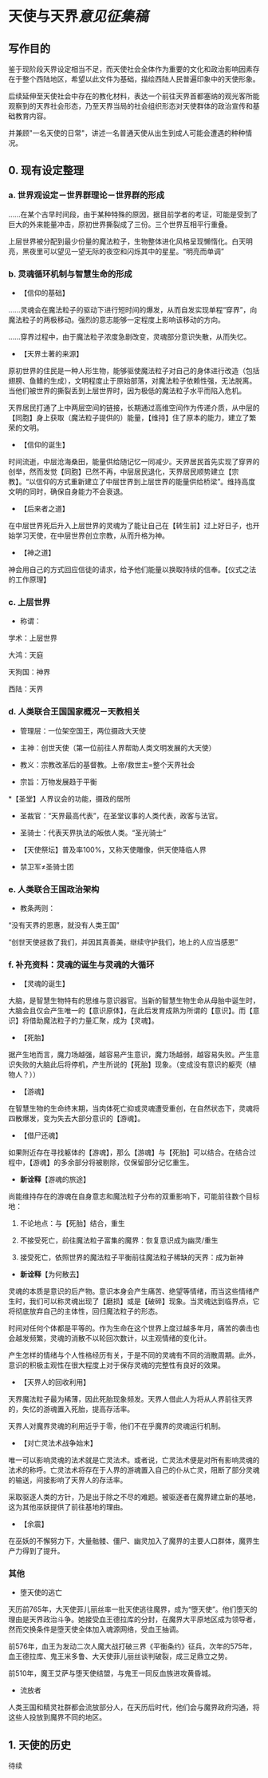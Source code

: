 # 天使与天界*意见征集稿*

## 写作目的

鉴于现阶段天界设定相当不足，而天使社会全体作为重要的文化和政治影响因素存在于整个西陆地区，希望以此文件为基础，描绘西陆人民普遍印象中的天使形象。

后续延伸至天使社会中存在的教化材料，表达一个前往天界首都塞纳的观光客所能观察到的天界社会形态，乃至天界当局的社会组织形态对天使群体的政治宣传和基础教育内容。

并兼顾"一名天使的日常"，讲述一名普通天使从出生到成人可能会遭遇的种种情况。

## 0. 现有设定整理

### a. 世界观设定－世界群理论－世界群的形成

……在某个古早时间段，由于某种特殊的原因，据目前学者的考证，可能是受到了巨大的外来能量冲击，原初世界撕裂成了三份。三个世界互相平行重叠。

上层世界被分配到最少份量的魔法粒子，生物整体进化风格呈现懒惰化。白天明亮，黑夜里可以望见一望无际的夜空和闪烁其中的星星。“明亮而单调”

### b. 灵魂循环机制与智慧生命的形成

* 【信仰的基础】

……灵魂会在魔法粒子的驱动下进行短时间的爆发，从而自发实现单程“穿界”，向魔法粒子的两极移动。强烈的意志能够一定程度上影响该移动的方向。

……穿界过程中，由于魔法粒子浓度急剧改变，灵魂部分意识失散，从而失忆。

* 【天界土著的来源】

原初世界的住民是一种人形生物，能够驱使魔法粒子对自己的身体进行改造（包括翅膀、鱼鳍的生成），文明程度止于原始部落，对魔法粒子依赖性强，无法脱离。当他们被世界的撕裂丢到上层世界时，因为极低的魔法粒子水平而陷入危机。

天界居民打通了上中两层空间的链接，长期通过高维空间作为传递介质，从中层的【同胞】身上获取（魔法粒子提供的）能量，【维持】住了原本的能力，建立了繁荣的文明。

* 【信仰的诞生】

时间流逝，中层沧海桑田，能量供给随记忆一同减少。天界居民首先实现了穿界的创举，然而发觉【同胞】已然不再，中层居民退化，天界居民顺势建立【宗教】。“以信仰的方式重新建立了中层世界到上层世界的能量供给桥梁”。维持高度文明的同时，确保自身能力不会衰退。

* 【后来者之道】

在中层世界死后升入上层世界的灵魂为了能让自己在【转生前】过上好日子，也开始学习天使，在中层世界创立宗教，从而升格为神。

* 【神之道】

神会用自己的方式回应信徒的请求，给予他们能量以换取持续的信奉。【仪式之法的工作原理】

### c. 上层世界

* 称谓：

学术：上层世界

大鸿：天庭

天狗国：神界

西陆：天界

### d. 人类联合王国国家概况－天教相关

* 管理层：一位架空国王，两位摄政大天使

* 主神：创世天使（第一位前往人界帮助人类文明发展的大天使）

* 教义：宗教改革后的基督教。上帝/救世主=整个天界社会

* 宗旨：万物发展趋于平衡

*【圣堂】人界议会的功能，摄政的居所

* 圣裁官：“天界最高代表”，在圣堂议事的人类代表，政客与法官。

* 圣骑士：代表天界执法的皈依人类。“圣光骑士”

* 【天使祭坛】普及率100%，又称天使雕像，供天使降临人界

* 禁卫军≠圣骑士团

### e. 人类联合王国政治架构

* 教条两则：

“没有天界的恩惠，就没有人类王国”

“创世天使拯救了我们，并因其真善美，继续守护我们，地上的人应当感恩”

### f. 补充资料：灵魂的诞生与灵魂的大循环

* 【灵魂的诞生】

大脑，是智慧生物特有的思维与意识器官。当新的智慧生物生命从母胎中诞生时，大脑会且仅会产生唯一的【意识原体】，在此后发育成熟为所谓的【意识】。而【意识】将借助魔法粒子的力量汇聚，成为【灵魂】。

* 【死胎】

据产生地而言，魔力场越强，越容易产生意识，魔力场越弱，越容易失败。产生意识失败的大脑此后将停机，产生所说的【死胎】现象。（变成没有意识的躯壳（植物人？））

* 【游魂】

在智慧生物的生命终末期，当肉体死亡抑或灵魂遭受重创，在自然状态下，灵魂将四散爆发，变为失去大部分意识的【游魂】。

* 【借尸还魂】

如果附近存在寻找躯体的【游魂】，那么【游魂】与【死胎】可以结合。在结合过程中，【游魂】的多余部分将被剔除，仅保留部分记忆重生。

* **新诠释**【游魂的旅途】

尚能维持存在的游魂在自身意志和魔法粒子分布的双重影响下，可能前往数个目标地：

1. 不论地点：与【死胎】结合，重生

2. 不接受死亡，前往魔法粒子富集的魔界：恢复意识成为幽灵/重生

3. 接受死亡，依照世界的魔法粒子平衡前往魔法粒子稀缺的天界：成为新神

* **新诠释**【为何散去】

灵魂的本质是意识的后产物。意识本身会产生痛苦、绝望等情绪，而当这些情绪产生时，我们可以称灵魂出现了【磨损】或是【破碎】现象。当灵魂达到临界点，它将彻底放弃自己的主体性，回归魔法粒子的形态。

时间对任何个体都是平等的。作为生命在这个世界上度过越多年月，痛苦的袭击也会越发频繁，灵魂的消散不以轮回次数计，以主观情绪的变化计。

产生怎样的情绪与个人性格经历有关，于是不同的灵魂有不同的消散周期。此外，意识的积极主观性在很大程度上对于保存灵魂的完整性有良好的效果。

* 【天界人的回收利用】

天界魔法粒子最为稀薄，因此死胎现象频发。天界人借此人为将从人界前往天界的，失忆的游魂置入死胎，提高存活率。

天界人对魔界灵魂的利用近乎于零，他们不在乎魔界的灵魂运行机制。

* 【对亡灵法术战争始末】

唯一可以影响灵魂的法术就是亡灵法术。或者说，亡灵法术便是对所有影响灵魂的法术的称呼。亡灵法术将存在于人界的游魂置入自己的仆从亡灵，阻断了部分灵魂的输送，间接影响了天界人的存活率。

采取驱逐人类的方针，乃是出于除之不尽的难题。被驱逐者在魔界建立新的基地，这为其他巫妖提供了前往基地的理由。

* 【余震】

在巫妖的不懈努力下，大量骷髅、僵尸、幽灵加入了魔界的主要人口群体，魔界生产力得到了提升。

### 其他

* 堕天使的逃亡

天历前765年，大天使菲儿丽丝率一批天使逃往魔界，成为“堕天使”。他们堕天的理由是天界政治斗争。她接受血王德拉库的分封，在魔界大平原地区成为领导者，然而交换条件是堕天使全体加入魂源网络，受血王抽调。

前576年，血王为发动二次人魔大战打破三界《平衡条约》征兵，次年的575年，血王德拉库、鬼王米多鲁、大天使菲儿丽丝谈判破裂，成三足鼎立之势。

前510年，魔王艾萨与堕天使结盟，与鬼王一同反血族进攻黄昏城。

* 流放者

人类王国和精灵社群都会流放部分人，在天历后时代，他们会与魔界政府沟通，将这些人投放到魔界不同的地区。

## 1. 天使的历史

待续